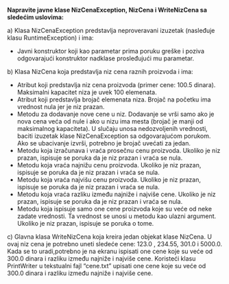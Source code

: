 **Napravite javne klase NizCenaException, NizCena i WriteNizCena sa sledećim uslovima:**

a)	Klasa NizCenaException predstavlja neproveravani izuzetak (nasleđuje klasu RuntimeException) i ima:
-	Javni konstruktor koji kao parametar prima poruku greške i poziva odgovarajući konstruktor nadklase prosleđujući mu parametar.

b)	Klasa NizCena koja predstavlja niz cena raznih proizvoda i ima: 
-	Atribut koji predstavlja niz cena proizvoda (primer cene: 100.5 dinara). Maksimalni kapacitet niza je uvek 100 elemenata. 
-	Atribut koji predstavlja brojač elemenata niza. Brojač na početku ima vrednost nula jer je niz prazan. 
-	Metodu za dodavanje nove cene u niz. Dodavanje se vrši samo ako je nova cena veća od nule i ako u nizu ima mesta (brojač je manji od maksimalnog kapaciteta). U slučaju unosa nedozvoljenih vrednosti, baciti izuzetak klase NizCenaException sa odgovarajućom porukom. Ako se ubacivanje izvrši, potrebno je brojač uvećati za jedan. 
-	Metodu koja izračunava i vraća prosečnu cenu proizvoda. Ukoliko je niz prazan, ispisuje se poruka da je niz prazan i vraća se nula. 
-	Metodu koja vraća najnižu cenu proizvoda. Ukoliko je niz prazan, ispisuje se poruka da je niz prazan i vraća se nula. 
-	Metodu koja vraća najvišu cenu proizvoda. Ukoliko je niz prazan, ispisuje se poruka da je niz prazan i vraća se nula. 
-	Metodu koja vraća razliku između najniže i najviše cene. Ukoliko je niz prazan, ispisuje se poruka da je niz prazan i vraća se nula. 
-	Metodu koja ispisuje samo one cene proizvoda koje su veće od neke zadate vrednosti. Ta vrednost se unosi u metodu kao ulazni argument. Ukoliko je niz prazan, ispisuje se poruka o tome. 

c)	Glavna klasa WriteNizCena koja kreira jedan objekat klase NizCena. U ovaj niz cena je potrebno uneti sledeće cene: 123.0 , 234.55, 301.0 i 5000.0. Kada se to uradi,potrebno je na ekranu ispisati one cene koje su veće od 300.0 dinara i razliku između najniže i najviše cene. Koristeći klasu PrintWriter  u tekstualni fajl “cene.txt” upisati one cene koje su veće od 300.0 dinara i razliku između najniže i najviše cene.
